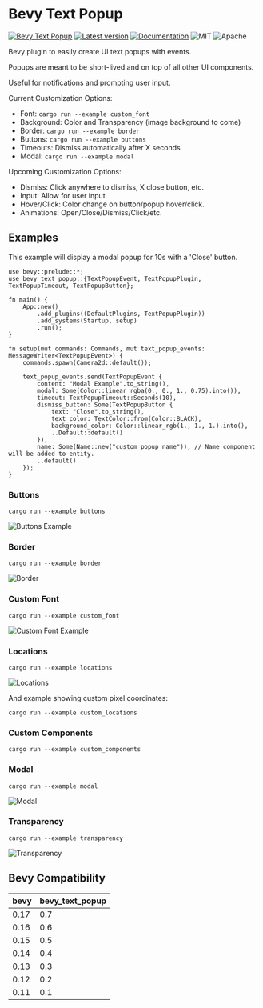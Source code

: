 # Bevy Text Popup

[![Bevy Text Popup](https://github.com/edouardpoitras/bevy_text_popup/actions/workflows/rust.yml/badge.svg?branch=main)](https://github.com/edouardpoitras/bevy_text_popup/actions/workflows/rust.yml)
[![Latest version](https://img.shields.io/crates/v/bevy_text_popup.svg)](https://crates.io/crates/bevy_text_popup)
[![Documentation](https://docs.rs/bevy_text_popup/badge.svg)](https://docs.rs/bevy_text_popup)
![MIT](https://img.shields.io/badge/license-MIT-blue.svg)
![Apache](https://img.shields.io/badge/license-Apache-blue.svg)

Bevy plugin to easily create UI text popups with events.

Popups are meant to be short-lived and on top of all other UI components.

Useful for notifications and prompting user input.

Current Customization Options:
- Font: `cargo run --example custom_font`
- Background: Color and Transparency (image background to come)
- Border: `cargo run --example border`
- Buttons: `cargo run --example buttons`
- Timeouts: Dismiss automatically after X seconds
- Modal: `cargo run --example modal`

Upcoming Customization Options:
- Dismiss: Click anywhere to dismiss, X close button, etc.
- Input: Allow for user input.
- Hover/Click: Color change on button/popup hover/click.
- Animations: Open/Close/Dismiss/Click/etc.

## Examples

This example will display a modal popup for 10s with a 'Close' button.

```rust,ignore
use bevy::prelude::*;
use bevy_text_popup::{TextPopupEvent, TextPopupPlugin, TextPopupTimeout, TextPopupButton};

fn main() {
    App::new()
        .add_plugins((DefaultPlugins, TextPopupPlugin))
        .add_systems(Startup, setup)
        .run();
}

fn setup(mut commands: Commands, mut text_popup_events: MessageWriter<TextPopupEvent>) {
    commands.spawn(Camera2d::default());

    text_popup_events.send(TextPopupEvent {
        content: "Modal Example".to_string(),
        modal: Some(Color::linear_rgba(0., 0., 1., 0.75).into()),
        timeout: TextPopupTimeout::Seconds(10),
        dismiss_button: Some(TextPopupButton {
            text: "Close".to_string(),
            text_color: TextColor::from(Color::BLACK),
            background_color: Color::linear_rgb(1., 1., 1.).into(),
            ..Default::default()
        }),
        name: Some(Name::new("custom_popup_name")), // Name component will be added to entity.
        ..default()
    });
}
```

### Buttons

`cargo run --example buttons`

![Buttons Example](examples/buttons.png?raw=true "Buttons")

### Border

`cargo run --example border`

![Border](examples/border.png?raw=true "Border")

### Custom Font

`cargo run --example custom_font`

![Custom Font Example](examples/custom_font.png?raw=true "Custom Font")

### Locations

`cargo run --example locations`

![Locations](examples/locations.png?raw=true "Locations")

And example showing custom pixel coordinates:

`cargo run --example custom_locations`

### Custom Components

`cargo run --example custom_components`

### Modal

`cargo run --example modal`

![Modal](examples/modal.png?raw=true "Modal")

### Transparency

`cargo run --example transparency`

![Transparency](examples/transparency.png?raw=true "Transparency")

## Bevy Compatibility

|bevy|bevy_text_popup|
|---|---|
|0.17|0.7|
|0.16|0.6|
|0.15|0.5|
|0.14|0.4|
|0.13|0.3|
|0.12|0.2|
|0.11|0.1|
